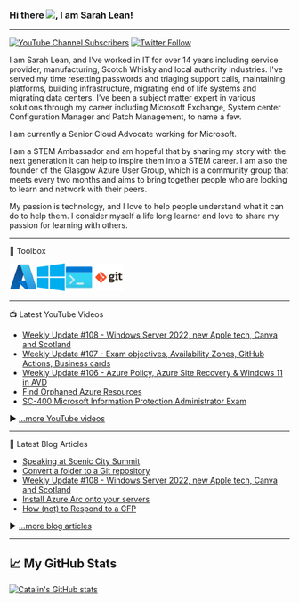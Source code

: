 ### Hi there <img src="https://raw.githubusercontent.com/MartinHeinz/MartinHeinz/master/wave.gif" width="30px">, I am Sarah Lean!

---

[![YouTube Channel Subscribers](https://img.shields.io/youtube/channel/subscribers/UCQ8U53KvEX2JuCe48MxmV3Q?label=People%20subscribed%20to%20my%20YouTube%20channel&style=social)](https://www.youtube.com/techielass?sub_confirmation=1) [![Twitter Follow](https://img.shields.io/twitter/follow/techielass?label=Twitter%20Followers&style=social)](https://twitter.com/intent/follow?screen_name=techielass)

I am Sarah Lean, and I've worked in IT for over 14 years including service provider, manufacturing, Scotch Whisky and local authority industries. I've served my time resetting passwords and triaging support calls, maintaining platforms, building infrastructure, migrating end of life systems and migrating data centers. I've been a subject matter expert in various solutions through my career including Microsoft Exchange, System center Configuration Manager and Patch Management, to name a few.

I am currently a Senior Cloud Advocate working for Microsoft.

I am a STEM Ambassador and am hopeful that by sharing my story with the next generation it can help to inspire them into a STEM career. I am also the founder of the Glasgow Azure User Group, which is a community group that meets every two months and aims to bring together people who are looking to learn and network with their peers.

My passion is technology, and I love to help people understand what it can do to help them. I consider myself a life long learner and love to share my passion for learning with others.

---

🧰 Toolbox

<img src="https://github.com/weeyin83/weeyin83/blob/main/icons/azure.jpg" alt="Azure" width="50" height="50"/><img src="https://github.com/weeyin83/weeyin83/blob/main/icons/windows-logo.png" alt="Microsoft Windows" width="50" height="50"/><img src="https://github.com/weeyin83/weeyin83/blob/main/icons/powershell.svg" alt="PowerShell" width="50" height="50"/> <img src="https://github.com/devicons/devicon/blob/master/icons/git/git-original-wordmark.svg" alt="Git" width="50" height="50"/>

---
📺 Latest YouTube Videos
<!-- YOUTUBE-VIDEOS-LIST:START -->
- [Weekly Update #108 - Windows Server 2022, new Apple tech, Canva and Scotland](https://www.youtube.com/watch?v=4HhWgKNcCNo)
- [Weekly Update #107 - Exam objectives, Availability Zones, GitHub Actions, Business cards](https://www.youtube.com/watch?v=wF2CydCNZvM)
- [Weekly Update #106 - Azure Policy, Azure Site Recovery & Windows 11 in AVD](https://www.youtube.com/watch?v=MJYPuUB1lqc)
- [Find Orphaned Azure Resources](https://www.youtube.com/watch?v=ninNzmsPA4s)
- [SC-400 Microsoft Information Protection Administrator Exam](https://www.youtube.com/watch?v=TpuZk0M8sms)
<!-- YOUTUBE-VIDEOS-LIST:END -->

 ▶ [...more YouTube videos](https://www.youtube.com/channel/techielass?sub_confirmation=1)

---

📘 Latest Blog Articles

<!-- BLOG-POST-LIST:START -->
- [Speaking at Scenic City Summit](https://www.techielass.com/speaking-at-scenic-city-summit/)
- [Convert a folder to a Git repository](https://www.techielass.com/convert-a-folder-to-a-git-repository/)
- [Weekly Update #108 - Windows Server 2022, new Apple tech, Canva and Scotland](https://www.techielass.com/weekly-update-108/)
- [Install Azure Arc onto your servers](https://www.techielass.com/install-azure-arc-onto-your-server/)
- [How (not) to Respond to a CFP](https://www.techielass.com/how-not-to-respond-to-a-cfp/)
<!-- BLOG-POST-LIST:END -->

▶ [...more blog articles](https://www.techielass.com)

---

## &#x1f4c8; My GitHub Stats

[![Catalin's GitHub stats](https://github-readme-stats.vercel.app/api?username=weeyin83&theme=radical)](https://github.com/anuraghazra/github-readme-stats)
